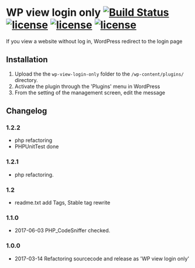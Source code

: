 # WP view login only [![Build Status](https://travis-ci.org/chiilog/wp-view-login-only.svg?branch=master)](https://travis-ci.org/chiilog/wp-view-login-only) [![license](https://img.shields.io/github/license/chiilog/wp-view-login-only.svg?maxAge=2592000)](https://github.com/chiilog/wp-view-login-only/blob/master/LICENSE) [![license](https://img.shields.io/wordpress/plugin/dt/wp-view-login-only.svg)](https://wordpress.org/plugins/wp-view-login-only/) [![license](https://img.shields.io/wordpress/plugin/r/wp-view-login-only.svg)](https://wordpress.org/plugins/wp-view-login-only/#reviews)

If you view a website without log in, WordPress redirect to the login page

## Installation

1. Upload the the `wp-view-login-only` folder to the `/wp-content/plugins/` directory.
2. Activate the plugin through the 'Plugins' menu in WordPress
3. From the setting of the management screen, edit the message


## Changelog

### 1.2.2
* php refactoring
* PHPUnitTest done

### 1.2.1
* php refactoring.

### 1.2
* readme.txt add Tags, Stable tag rewrite

### 1.1.0
* 2017-06-03 PHP_CodeSniffer checked.

### 1.0.0
* 2017-03-14 Refactoring sourcecode and release as 'WP view login only'
